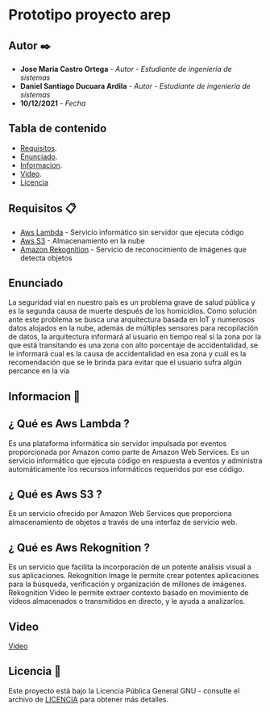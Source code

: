 # Prototipo proyecto arep




## Autor ✒️


* **Jose María Castro Ortega** - *Autor*  - *Estudiante de ingeniería de sistemas*
* **Daniel Santiago Ducuara Ardila** - *Autor*  - *Estudiante de ingeniería de sistemas*
* **10/12/2021** - *Fecha* 


## Tabla de contenido

- [Requisitos](#requisitos-).
- [Enunciado](#enunciado).
- [Informacion](#Informacion-).
- [Video](#Video-).
- [Licencia](#licencia-)



## Requisitos 📋
* [Aws Lambda](https://aws.amazon.com/) -  Servicio informático sin servidor que ejecuta código
* [Aws S3](https://aws.amazon.com/) - Almacenamiento en la nube
* [Amazon Rekognition](https://aws.amazon.com/) - Servicio de reconocimiento de imágenes que detecta objetos

## Enunciado


La seguridad vial en nuestro país es un problema grave de salud pública y es la segunda causa de muerte después de los homicidios. Como solución ante este problema se busca una arquitectura basada en IoT y numerosos datos alojados en la nube, además de múltiples sensores para recopilación de datos, la arquitectura informará al usuario en tiempo real si la zona por la que está transitando es una zona con alto porcentaje de accidentalidad, se le informará cual es la causa de accidentalidad en esa zona y cuál es la recomendación que se le brinda para evitar que el usuario sufra algún percance en la vía 

## Informacion 🚀

## ¿ Qué es Aws Lambda ?

Es una plataforma informática sin servidor impulsada por eventos proporcionada por Amazon como parte de Amazon Web Services. Es un servicio informático que ejecuta código en respuesta a eventos y administra automáticamente los recursos informáticos requeridos por ese código.

## ¿ Qué es Aws S3 ?

Es un servicio ofrecido por Amazon Web Services que proporciona almacenamiento de objetos a través de una interfaz de servicio web.


## ¿ Qué es Aws Rekognition ?

Es un servicio que facilita la incorporación de un potente análisis visual a sus aplicaciones. Rekognition Image le permite crear potentes aplicaciones para la búsqueda, verificación y organización de millones de imágenes. Rekognition Video le permite extraer contexto basado en movimiento de vídeos almacenados o transmitidos en directo, y le ayuda a analizarlos.

## Video

[Video](https://www.youtube.com/watch?v=zb6GUQZuZpY)
## Licencia 📌

Este proyecto está bajo la Licencia Pública General GNU - consulte el archivo de [LICENCIA](https://github.com/Jose1102/PROTOTIPO_AREP/blob/main/LICENSE.txt) para obtener más detalles.
